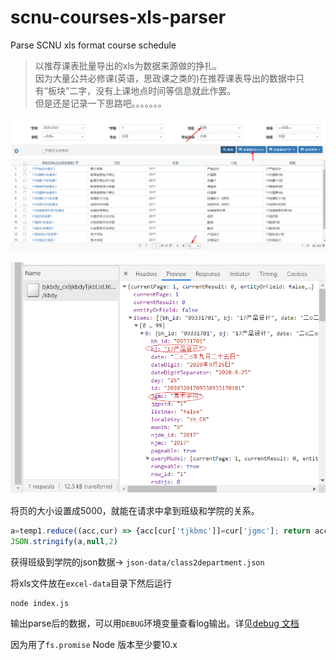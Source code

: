 # scnu-courses-xls-parser
Parse SCNU xls format course schedule

> 以推荐课表批量导出的xls为数据来源做的挣扎。            
> 因为大量公共必修课(英语，思政课之类的)在推荐课表导出的数据中只有“板块”二字，没有上课地点时间等信息就此作罢。       
> 但是还是记录一下思路吧。。。。。。。

![导出xls](./.github/images/jw.png)

![班级2学院](./.github/images/response.png)

将页的大小设置成5000，就能在请求中拿到班级和学院的关系。
```js
a=temp1.reduce((acc,cur) => {acc[cur['tjkbmc']]=cur['jgmc']; return acc;}, {})
JSON.stringify(a,null,2)
```
获得班级到学院的json数据-> `json-data/class2department.json`

将xls文件放在`excel-data`目录下然后运行
```
node index.js
```
输出parse后的数据，可以用`DEBUG`环境变量查看log输出。详见[debug 文档](https://www.npmjs.com/package/debug)

因为用了`fs.promise` Node 版本至少要10.x
